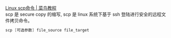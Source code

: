 [Linux scp命令 | 菜鸟教程](https://www.runoob.com/linux/linux-comm-scp.html)<br />scp 是 secure copy 的缩写, scp 是 linux 系统下基于 ssh 登陆进行安全的远程文件拷贝命令。
```java
scp [可选参数] file_source file_target 
```
